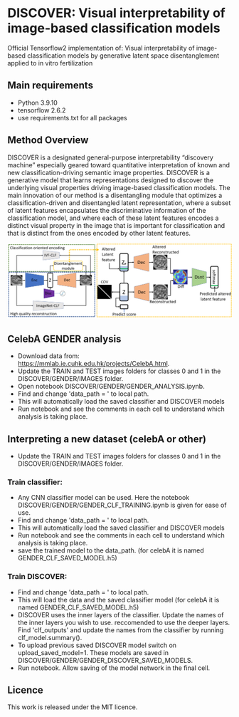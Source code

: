# DISCOVER: Visual interpretability of image-based classification models 
Official Tensorflow2 implementation of: Visual interpretability of image-based classification models by generative latent space disentanglement applied to in vitro fertilization

## Main requirements
* Python 3.9.10
* tensorflow 2.6.2
* use requirements.txt for all packages


## Method Overview
DISCOVER is a designated general-purpose interpretability “discovery machine” especially geared toward quantitative interpretation 
of known and new classification-driving semantic image properties. 
DISCOVER is a generative model that learns representations designed to discover the underlying visual properties driving image-based
classification models. The main innovation of our method is a disentangling module that optimizes a classification-driven and disentangled
latent representation, where a subset of latent features encapsulates the discriminative information of the classification model, 
and where each of these latent features encodes a distinct visual property in the image that is important for classification and that
is distinct from the ones encoded by other latent features.

![architecture](./DOCS/DISCOVER_architecture.png)


## CelebA GENDER analysis
* Download data from: https://mmlab.ie.cuhk.edu.hk/projects/CelebA.html. 
* Update the TRAIN and TEST images folders for classes 0 and 1 in the DISCOVER/GENDER/IMAGES folder. 
* Open notebook DISCOVER/GENDER/GENDER_ANALYSIS.ipynb.
* Find and change 'data_path = <PATH>' to local path.
* This will automatically load the saved classifier and DISCOVER models
* Run notebook and see the comments in each cell to understand which analysis is taking place.

## Interpreting a new dataset (celebA or other)
* Update the TRAIN and TEST images folders for classes 0 and 1 in the DISCOVER/GENDER/IMAGES folder. 

### Train classifier:
* Any CNN classifier model can be used. Here the notebook DISCOVER/GENDER/GENDER_CLF_TRAINING.ipynb is given for ease of use. 
* Find and change 'data_path = <PATH>' to local path.
* This will automatically load the saved classifier and DISCOVER models
* Run notebook and see the comments in each cell to understand which analysis is taking place.
* save the trained model to the data_path. (for celebA it is named GENDER_CLF_SAVED_MODEL.h5)

### Train DISCOVER:
* Find and change 'data_path = <PATH>' to local path.
* This will load the data and the saved classifier model (for celebA it is named GENDER_CLF_SAVED_MODEL.h5)
* DISCOVER uses the inner layers of the classifier. Update the names of the inner layers you wish to use. reccomended to use the deeper layers.
Find 'clf_outputs' and update the names from the classifier by running clf_model.summary(). 
* To upload previous saved DISCOVER model switch on upload_saved_model=1. These models are saved in DISCOVER/GENDER/GENDER_DISCOVER_SAVED_MODELS.
* Run notebook. Allow saving of the model network in the final cell.

## Licence
This work is released under the MIT licence.

